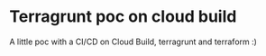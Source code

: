 # Terragrunt poc on cloud build

A little poc with a CI/CD on Cloud Build, terragrunt and terraform :)
